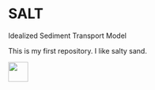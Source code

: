 # SALT
Idealized Sediment Transport Model

This is my first repository. I like salty sand.

<img src="" width="40" height="40" />
